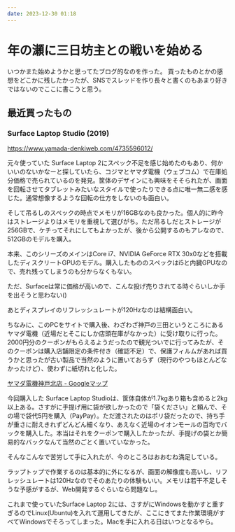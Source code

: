 ```yaml
---
date: 2023-12-30 01:18
---
```


# 年の瀬に三日坊主との戦いを始める

いつかまた始めようかと思ってたブログ的なのを作った。
買ったものとかの感想をどこかに残したかったが、SNSでスレッドを作り長々と書くのもあまり好きではないのでここに書こうと思う。


## 最近買ったもの

### Surface Laptop Studio (2019)

https://www.yamada-denkiweb.com/4735596012/

元々使っていた Surface Laptop 2にスペック不足を感じ始めたのもあり、何かいいのないかなーと探していたら、コジマとヤマダ電機（ウェブコム）で在庫処分価格で売られているのを発見。筐体のデザインにも興味をそそられたが、画面を回転させてタブレットみたいなスタイルで使ったりできる点に唯一無二感を感じた。通常想像するような回転の仕方をしないのも面白い。

そして吊るしのスペックの時点でメモリが16GBなのも良かった。個人的に昨今はストレージよりはメモリを重視して選びがち。ただ吊るしだとストレージが256GBで、ケチってそれにしてもよかったが、後から公開するのもアレなので、512GBのモデルを購入。

本来、このシリーズのメインはCore i7、NVIDIA GeForce RTX 30x0などを搭載したディスクリートGPUのモデル。購入したもののスペックはi5と内臓GPUなので、売れ残ってしまうのも分からなくもない。

ただ、Surfaceは常に価格が高いので、こんな投げ売りされてる時ぐらいしか手を出そうと思わない()

あとディスプレイのリフレッシュレートが120Hzなのは結構面白い。

ちなみに、このPCをサイトで購入後、わざわざ神戸の三田というところにあるヤマダ電機（近場だとそこにしか店頭在庫がなかった）に受け取りに行った。2000円分のクーポンがもらえるようだったので観光ついでに行ってみたが、そのクーポンは購入店舗限定の条件付き（確認不足）で、保護フィルムがあれば買うかと思ったが古い製品で当然のように置いておらず（現行のやつもほとんどなかったけど）、使わずに紙切れと化した。

[ヤマダ電機神戸北店 - Googleマップ](https://maps.app.goo.gl/DEg3Wpk6RKKjJtqd7)

今回購入した Surface Laptop Studioは、筐体自体が1.7kgあり箱も含めると2kg以上ある。さすがに手提げ用に袋が欲しかったので「袋ください」と頼んで、その場で袋代5円を購入（PayPay）。ただ渡されたのはポリ袋だったので、持ち手が重さに耐えきれずどんどん細くなり、あえなく近場のイオンモールの百均でバックを購入した。本当はそれをクーポンで購入したかったが、手提げの袋とか簡易的なバックなんて当然のごとく置いていなかった。

そんなこんなで苦労して手に入れたが、今のところはおおむね満足している。

ラップトップで作業するのは基本的に外になるが、画面の解像度も高いし、リフレッシュレートは120Hzなのでそのあたりの体験もいい。メモリは若干不足しそうな予感がするが、Web開発するぐらいなら問題なし。

これまで使っていたSurface Laptop 2には、さすがにWindowsを動かすと重すぎるのでLinux(Ubuntu)を入れて運用してきたが、ここにきてまた作業環境がすべてWindowsでそろってしまった。Macを手に入れる日はいつとなるやら。
